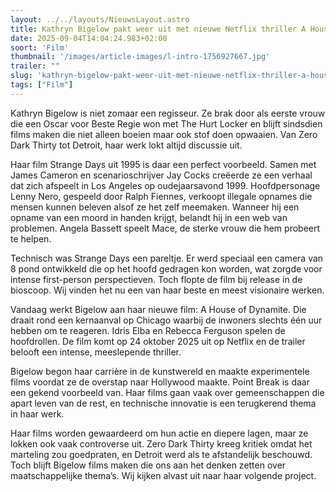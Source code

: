 ```yaml
---
layout: ../../layouts/NieuwsLayout.astro
title: Kathryn Bigelow pakt weer uit met nieuwe Netflix thriller A House of Dynamite
date: 2025-09-04T14:04:24.983+02:00
soort: 'Film'
thumbnail: '/images/article-images/l-intro-1756927667.jpg'
trailer: ""
slug: 'kathryn-bigelow-pakt-weer-uit-met-nieuwe-netflix-thriller-a-house-of-dynamite'
tags: ["Film"]
---
```


Kathryn Bigelow is niet zomaar een regisseur. Ze brak door als eerste vrouw die
een Oscar voor Beste Regie won met The Hurt Locker en blijft sindsdien films
maken die niet alleen boeien maar ook stof doen opwaaien. Van Zero Dark Thirty
tot Detroit, haar werk lokt altijd discussie uit.

Haar film Strange Days uit 1995 is daar een perfect voorbeeld. Samen met James
Cameron en scenarioschrijver Jay Cocks creëerde ze een verhaal dat zich afspeelt
in Los Angeles op oudejaarsavond 1999. Hoofdpersonage Lenny Nero, gespeeld door
Ralph Fiennes, verkoopt illegale opnames die mensen kunnen beleven alsof ze het
zelf meemaken. Wanneer hij een opname van een moord in handen krijgt, belandt
hij in een web van problemen. Angela Bassett speelt Mace, de sterke vrouw die
hem probeert te helpen.

Technisch was Strange Days een pareltje. Er werd speciaal een camera van 8 pond
ontwikkeld die op het hoofd gedragen kon worden, wat zorgde voor intense
first-person perspectieven. Toch flopte de film bij release in de bioscoop. Wij
vinden het nu een van haar beste en meest visionaire werken.

Vandaag werkt Bigelow aan haar nieuwe film: A House of Dynamite. Die draait rond
een kernaanval op Chicago waarbij de inwoners slechts één uur hebben om te
reageren. Idris Elba en Rebecca Ferguson spelen de hoofdrollen. De film komt op
24 oktober 2025 uit op Netflix en de trailer belooft een intense, meeslepende
thriller.

Bigelow begon haar carrière in de kunstwereld en maakte experimentele films
voordat ze de overstap naar Hollywood maakte. Point Break is daar een gekend
voorbeeld van. Haar films gaan vaak over gemeenschappen die apart leven van de
rest, en technische innovatie is een terugkerend thema in haar werk.

Haar films worden gewaardeerd om hun actie en diepere lagen, maar ze lokken ook
vaak controverse uit. Zero Dark Thirty kreeg kritiek omdat het marteling zou
goedpraten, en Detroit werd als te afstandelijk beschouwd. Toch blijft Bigelow
films maken die ons aan het denken zetten over maatschappelijke thema’s. Wij
kijken alvast uit naar haar volgende project.